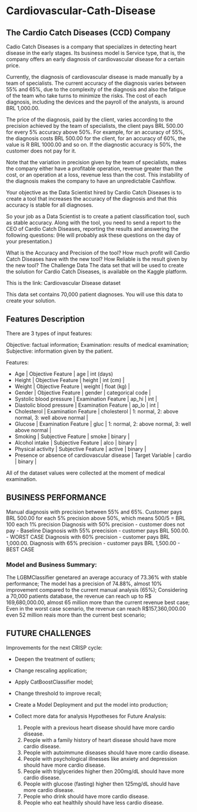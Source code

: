 # Cardiovascular-Cath-Disease

## The Cardio Catch Diseases (CCD) Company
Cadio Catch Diseases is a company that specializes in detecting heart disease in the early stages. Its business model is Service type, that is, the company offers an early diagnosis of cardiovascular disease for a certain price.

Currently, the diagnosis of cardiovascular disease is made manually by a team of specialists. The current accuracy of the diagnosis varies between 55% and 65%, due to the complexity of the diagnosis and also the fatigue of the team who take turns to minimize the risks. The cost of each diagnosis, including the devices and the payroll of the analysts, is around BRL 1,000.00.

The price of the diagnosis, paid by the client, varies according to the precision achieved by the team of specialists, the client pays BRL 500.00 for every 5% accuracy above 50%. For example, for an accuracy of 55%, the diagnosis costs BRL 500.00 for the client, for an accuracy of 60%, the value is R BRL 1000.00 and so on. If the diagnostic accuracy is 50%, the customer does not pay for it.

Note that the variation in precision given by the team of specialists, makes the company either have a profitable operation, revenue greater than the cost, or an operation at a loss, revenue less than the cost. This instability of the diagnosis makes the company to have an unpredictable Cashflow.

Your objective as the Data Scientist hired by Cardio Catch Diseases is to create a tool that increases the accuracy of the diagnosis and that this accuracy is stable for all diagnoses.

So your job as a Data Scientist is to create a patient classification tool, such as stable accuracy. Along with the tool, you need to send a report to the CEO of Cardio Catch Diseases, reporting the results and answering the following questions: (He will probably ask these questions on the day of your presentation.)

What is the Accuracy and Precision of the tool? How much profit will Cardio Catch Diseases have with the new tool? How Reliable is the result given by the new tool? The Challenge Data The data set that will be used to create the solution for Cardio Catch Diseases, is available on the Kaggle platform.

This is the link: Cardiovascular Disease dataset

This data set contains 70,000 patient diagnoses. You will use this data to create your solution.

## Features Description
There are 3 types of input features:

Objective: factual information;
Examination: results of medical examination;
Subjective: information given by the patient.

Features:
- Age | Objective Feature | age | int (days)
- Height | Objective Feature | height | int (cm) |
- Weight | Objective Feature | weight | float (kg) |
- Gender | Objective Feature | gender | categorical code |
- Systolic blood pressure | Examination Feature | ap_hi | int |
- Diastolic blood pressure | Examination Feature | ap_lo | int |
- Cholesterol | Examination Feature | cholesterol | 1: normal, 2: above normal, 3: well above normal |
- Glucose | Examination Feature | gluc | 1: normal, 2: above normal, 3: well above normal |
- Smoking | Subjective Feature | smoke | binary |
- Alcohol intake | Subjective Feature | alco | binary |
- Physical activity | Subjective Feature | active | binary |
- Presence or absence of cardiovascular disease | Target Variable | cardio | binary |

All of the dataset values were collected at the moment of medical examination.

## BUSINESS PERFORMANCE

Manual diagnosis with precision between 55% and 65%.
Customer pays BRL 500.00 for each 5% precision above 50%, which means 500/5 = BRL 100 each 1% precision
Diagnosis with 50% precision - customer does not pay - Baseline
Diagnosis with 55% preecision - customer pays BRL 500.00. - WORST CASE
Diagnosis with 60% precision - customer pays BRL 1,000.00.
Diagnosis with 65% precision - customer pays BRL 1,500.00 - BEST CASE

### Model and Business Summary:

The LGBMClassifier genetared an average accuracy of 73.36% with stable performance;
The model has a precision of 74.88%, almost 10% improvement compared to the current manual analysis (65%);
Considering a 70,000 patients database, the revenue can reach up to R$ 169,680,000.00, almost 65 million more than the current revenue best case;
Even in the worst case scenario, the revenue can reach R$157,360,000.00 even 52 million reais more than the current best scenario;


## FUTURE CHALLENGES

Improvements for the next CRISP cycle:

- Deepen the treatment of outliers;
- Change rescaling application;
- Apply CatBoostClassifier model;
- Change threshold to improve recall;
- Create a Model Deployment and put the model into production;
- Collect more data for analysis
    Hypotheses for Future Analysis:
    
    1. People with a previous heart disease should have more cardio disease.
    2. People with a family history of heart disease should have more cardio disease.
    3. People with autoimmune diseases should have more cardio disease.
    4. People with psychological illnesses like anxiety and depression should have more cardio disease.
    5. People with triglycerides higher then 200mg/dL should have more cardio disease.
    6. People with glucose (fasting) higher then 125mg/dL should have more cardio disease.
    7. People who drink should have more cardio disease.
    8. People who eat healthily should have less cardio disease.
